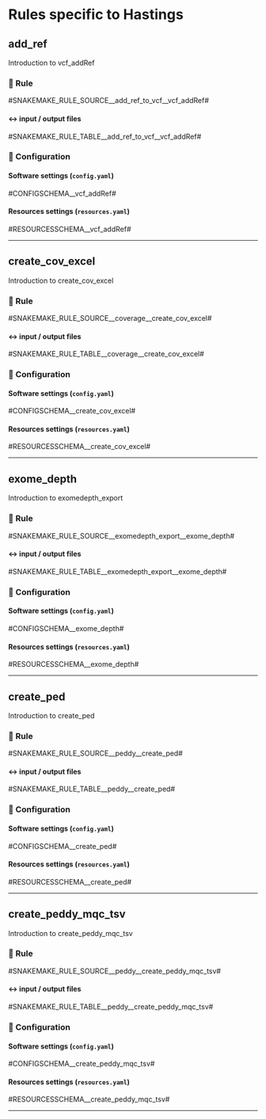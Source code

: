# Rules specific to Hastings

## add_ref
Introduction to vcf_addRef

### :snake: Rule

#SNAKEMAKE_RULE_SOURCE__add_ref_to_vcf__vcf_addRef#

#### :left_right_arrow: input / output files

#SNAKEMAKE_RULE_TABLE__add_ref_to_vcf__vcf_addRef#

### :wrench: Configuration

#### Software settings (`config.yaml`)

#CONFIGSCHEMA__vcf_addRef#

#### Resources settings (`resources.yaml`)

#RESOURCESSCHEMA__vcf_addRef#

---

## create_cov_excel
Introduction to create_cov_excel

### :snake: Rule

#SNAKEMAKE_RULE_SOURCE__coverage__create_cov_excel#

#### :left_right_arrow: input / output files

#SNAKEMAKE_RULE_TABLE__coverage__create_cov_excel#

### :wrench: Configuration

#### Software settings (`config.yaml`)

#CONFIGSCHEMA__create_cov_excel#

#### Resources settings (`resources.yaml`)

#RESOURCESSCHEMA__create_cov_excel#

---
## exome_depth
Introduction to exomedepth_export

### :snake: Rule

#SNAKEMAKE_RULE_SOURCE__exomedepth_export__exome_depth#

#### :left_right_arrow: input / output files

#SNAKEMAKE_RULE_TABLE__exomedepth_export__exome_depth#

### :wrench: Configuration

#### Software settings (`config.yaml`)

#CONFIGSCHEMA__exome_depth#

#### Resources settings (`resources.yaml`)

#RESOURCESSCHEMA__exome_depth#

---
## create_ped
Introduction to create_ped

### :snake: Rule

#SNAKEMAKE_RULE_SOURCE__peddy__create_ped#

#### :left_right_arrow: input / output files

#SNAKEMAKE_RULE_TABLE__peddy__create_ped#

### :wrench: Configuration

#### Software settings (`config.yaml`)

#CONFIGSCHEMA__create_ped#

#### Resources settings (`resources.yaml`)

#RESOURCESSCHEMA__create_ped#

---
## create_peddy_mqc_tsv
Introduction to create_peddy_mqc_tsv

### :snake: Rule

#SNAKEMAKE_RULE_SOURCE__peddy__create_peddy_mqc_tsv#

#### :left_right_arrow: input / output files

#SNAKEMAKE_RULE_TABLE__peddy__create_peddy_mqc_tsv#

### :wrench: Configuration

#### Software settings (`config.yaml`)

#CONFIGSCHEMA__create_peddy_mqc_tsv#

#### Resources settings (`resources.yaml`)

#RESOURCESSCHEMA__create_peddy_mqc_tsv#

---